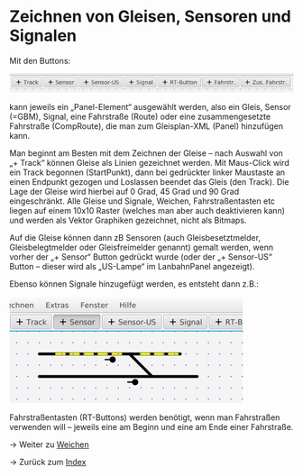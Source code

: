 #  Zeichnen von Gleisen, Sensoren und Signalen

Mit den Buttons:

![](img2.png)

kann jeweils ein „Panel-Element“ ausgewählt werden, also ein Gleis, Sensor (=GBM), Signal, eine Fahrstraße (Route) oder eine zusammengesetzte Fahrstraße (CompRoute), die man zum Gleisplan-XML (Panel) hinzufügen kann.

Man beginnt am Besten mit dem Zeichnen der Gleise – nach Auswahl von „+ Track“ können Gleise als Linien gezeichnet werden. Mit Maus-Click wird ein Track begonnen (StartPunkt), dann bei  gedrückter linker Maustaste an einen Endpunkt gezogen und Loslassen beendet das Gleis (den Track). Die Lage der Gleise wird hierbei auf  0 Grad, 45 Grad und 90 Grad eingeschränkt. Alle Gleise und Signale, Weichen, Fahrstraßentasten etc liegen auf einem 10x10 Raster (welches man aber auch deaktivieren kann) und werden als Vektor Graphiken gezeichnet, nicht als Bitmaps.

Auf die Gleise können dann zB Sensoren (auch Gleisbesetztmelder, Gleisbelegtmelder oder Gleisfreimelder genannt) gemalt werden, wenn vorher der „+ Sensor“ Button gedrückt wurde  (oder der „+ Sensor-US“ Button – dieser wird als „US-Lampe“ im LanbahnPanel angezeigt). 

Ebenso können Signale hinzugefügt werden, es entsteht dann z.B.:

![](img3.png)

Fahrstraßentasten (RT-Buttons)  werden benötigt, wenn man Fahrstraßen verwenden will – jeweils eine am Beginn und eine am Ende einer Fahrstraße.


-> Weiter zu [Weichen](turnouts.md)

-> Zurück zum [Index](index.md)